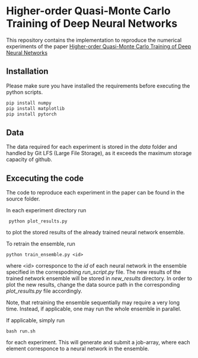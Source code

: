 # Higher-order Quasi-Monte Carlo Training of Deep Neural Networks
This repository contains the implementation to reproduce the numerical experiments 
of the paper [Higher-order Quasi-Monte Carlo Training of Deep Neural Networks](https://arxiv.org)


## Installation
Please make sure you have installed the requirements before executing the python scripts.

```bash
pip install numpy
pip install matplotlib
pip install pytorch
```

## Data

The data required for each experiment is stored in the *data* folder and handled by Git LFS (Large File Storage), 
as it exceeds the maximum storage capacity of github. 

## Excecuting the code
The code to reproduce each experiment in the paper can be found in the source folder.
 
In each experiment directory run

     python plot_results.py 
     
to plot the stored results of the already trained neural network ensemble. 

To retrain the ensemble, run
    
    python train_ensemble.py <id>

where \<id> corresponce to the *id* of each neural network in the 
ensemble specified in the correspodning *run_script.py* file.
The new results of the trained network ensemble will be stored in *new_results* directory. 
In order to plot the new results, change the data source path in the corresponding *plot_results.py* file accordingly.

Note, that retraining the ensemble sequentially may require a very long time. 
Instead, if applicable, one may run the whole ensemble in parallel. 

If applicable, simply run

    bash run.sh
    
for each experiment. This will generate and submit a job-array, 
where each element corresponce to a neural network in the ensemble.
